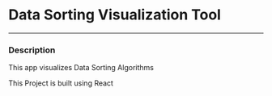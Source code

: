 # Data Sorting Visualization Tool

***

### Description

This app visualizes Data Sorting Algorithms

This Project is built using React
